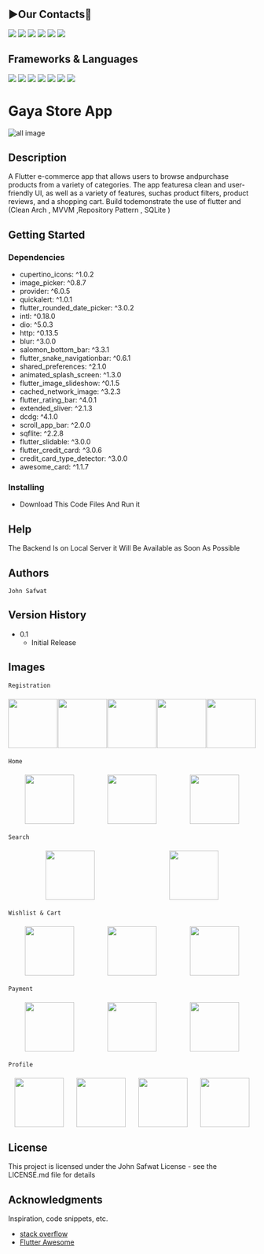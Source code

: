 ## **▶️Our Contacts📱**
<a href="mailto:johnsafwat362@gmail.com"><img src="https://img.shields.io/badge/Gmail-D14836?style=for-the-badge&logo=gmail&logoColor=white"/></a>
<a href="https://github.com/john-safwat"><img src="https://img.shields.io/badge/GitHub-100000?style=for-the-badge&logo=github&logoColor=white"/></a>
<a href="https://www.linkedin.com/in/john-safwat-b3645427a/" title="LinkedIn"><img src="https://img.shields.io/badge/LinkedIn-0077B5?style=for-the-badge&logo=linkedin&logoColor=white"/></a>
<a href="https://www.facebook.com/john.safwat.77/" title="LinkedIn"><img src="https://img.shields.io/badge/Facebook-1877F2?style=for-the-badge&logo=facebook&logoColor=white"/></a>
<a href="https://www.instagram.com/john_s_911/" title="LinkedIn"><img src="https://img.shields.io/badge/Instagram-E4405F?style=for-the-badge&logo=instagram&logoColor=white"/></a>
<a href="https://www.behance.net/johnsafwat" title="LinkedIn"><img src="https://img.shields.io/badge/-Behance-blue?style=for-the-badge&logo=behance&logoColor=white"/></a>

## Frameworks & Languages 
<img src = "https://img.shields.io/badge/Flutter-02569B?style=for-the-badge&logo=flutter&logoColor=white">
<img src = "https://img.shields.io/badge/Dart-0175C2?style=for-the-badge&logo=dart&logoColor=white">
<img src = "https://img.shields.io/badge/Laravel-FF2D20?style=for-the-badge&logo=laravel&logoColor=white">
<img src = "https://img.shields.io/badge/PHP-777BB4?style=for-the-badge&logo=php&logoColor=white">
<img src = "https://img.shields.io/badge/HTML5-E34F26?style=for-the-badge&logo=html5&logoColor=white">
<img src = "https://img.shields.io/badge/CSS3-1572B6?style=for-the-badge&logo=css3&logoColor=white">
<img src = "https://img.shields.io/badge/SQLite-07405E?style=for-the-badge&logo=sqlite&logoColor=white">

# Gaya Store App

![all image](https://firebasestorage.googleapis.com/v0/b/e-commerce-5d02e.appspot.com/o/gaya%20store.png?alt=media&token=5d80667d-1c9d-42c5-9911-3d10c715514c)
## Description

A Flutter e-commerce app that allows users to browse andpurchase products from a variety of categories. The app featuresa clean and user-friendly UI, as well as a variety of features, suchas product filters, product reviews, and a shopping cart. Build todemonstrate the use of flutter and
(Clean Arch , MVVM ,Repository Pattern , SQLite )

## Getting Started

### Dependencies

* cupertino_icons: ^1.0.2
* image_picker: ^0.8.7
* provider: ^6.0.5
* quickalert: ^1.0.1
* flutter_rounded_date_picker: ^3.0.2
* intl: ^0.18.0
* dio: ^5.0.3
* http: ^0.13.5
* blur: ^3.0.0
* salomon_bottom_bar: ^3.3.1
* flutter_snake_navigationbar: ^0.6.1
* shared_preferences: ^2.1.0
* animated_splash_screen: ^1.3.0
* flutter_image_slideshow: ^0.1.5
* cached_network_image: ^3.2.3
* flutter_rating_bar: ^4.0.1
* extended_sliver: ^2.1.3
* dcdg: ^4.1.0
* scroll_app_bar: ^2.0.0
* sqflite: ^2.2.8
* flutter_slidable: ^3.0.0
* flutter_credit_card: ^3.0.6
* credit_card_type_detector: ^3.0.0
* awesome_card: ^1.1.7

### Installing

* Download This Code Files And Run it 

## Help

The Backend Is on Local Server it Will Be Available as Soon As Possible

## Authors

````
John Safwat
````

## Version History

* 0.1
    * Initial Release

## Images 
````
Registration 
````
<div style= "display : flex ; justify-content: space-around ; margin : 20px 0px">
<img src = "https://firebasestorage.googleapis.com/v0/b/e-commerce-5d02e.appspot.com/o/Screenshot_20230515_211726.png?alt=media&token=aa87e206-59c6-406f-8be0-74ed6a7a5ceb" width = "100px">
<img src = "https://firebasestorage.googleapis.com/v0/b/e-commerce-5d02e.appspot.com/o/Screenshot_20230515_211758.png?alt=media&token=e9108c58-69a6-4285-9c5d-d56b32b6369b" width = "100px">
<img src = "https://firebasestorage.googleapis.com/v0/b/e-commerce-5d02e.appspot.com/o/Screenshot_20230515_211814.png?alt=media&token=59381e38-f89d-469a-a48c-d241902136db" width = "100px">
<img src = "https://firebasestorage.googleapis.com/v0/b/e-commerce-5d02e.appspot.com/o/Screenshot_20230515_211916.png?alt=media&token=8a2741e4-d430-4b02-910c-7002a4d1503d" width = "100px">
<img src = "https://firebasestorage.googleapis.com/v0/b/e-commerce-5d02e.appspot.com/o/Screenshot_20230515_211937.png?alt=media&token=2c3fdc98-151a-492f-9cd0-3f7dcc1f98bf" width = "100px">
</div>

````
Home 
````
<div style= "display : flex ; justify-content: space-around ; margin : 20px 0px">
<img src = "https://firebasestorage.googleapis.com/v0/b/e-commerce-5d02e.appspot.com/o/Screenshot_20230515_211955.png?alt=media&token=7ff0fa4b-962e-4c3c-838b-03e4fa350dae" width = "100px">
<img src = "https://firebasestorage.googleapis.com/v0/b/e-commerce-5d02e.appspot.com/o/Screenshot_20230515_212010.png?alt=media&token=1e76e9ec-8f57-496b-99b5-7dff9f6230b2" width = "100px">
<img src = "https://firebasestorage.googleapis.com/v0/b/e-commerce-5d02e.appspot.com/o/Screenshot_20230515_212102.png?alt=media&token=35e7742a-3dcb-4caa-9429-a03522ad6437" width = "100px">
</div>

````
Search
````
<div style= "display : flex ; justify-content: space-around ; margin : 20px 0px">
<img src = "https://firebasestorage.googleapis.com/v0/b/e-commerce-5d02e.appspot.com/o/Screenshot_20230515_212144.png?alt=media&token=15bfa2c0-6984-423d-a344-add27259c6be" width = "100px">
<img src = "https://firebasestorage.googleapis.com/v0/b/e-commerce-5d02e.appspot.com/o/Screenshot_20230515_212202.png?alt=media&token=d911190a-6e7b-4603-8506-79fc1fd23c79" width = "100px">
</div>

````
Wishlist & Cart
````
<div style= "display : flex ; justify-content: space-around ; margin : 20px 0px">
<img src = "https://firebasestorage.googleapis.com/v0/b/e-commerce-5d02e.appspot.com/o/Screenshot_20230515_212216.png?alt=media&token=b8c48296-3444-48cc-88cc-4ef5d8c2d3a5" width = "100px">
<img src = "https://firebasestorage.googleapis.com/v0/b/e-commerce-5d02e.appspot.com/o/Screenshot_20230515_212224.png?alt=media&token=6f8fa721-d2bb-4a25-8354-d24a2e6123e0" width = "100px">
<img src = "https://firebasestorage.googleapis.com/v0/b/e-commerce-5d02e.appspot.com/o/Screenshot_20230515_212539.png?alt=media&token=65b54af0-b58b-47af-bc86-bce1581a9c40" width = "100px">
</div>

````
Payment
````
<div style= "display : flex ; justify-content: space-around ; margin : 20px 0px">
<img src = "https://firebasestorage.googleapis.com/v0/b/e-commerce-5d02e.appspot.com/o/Screenshot_20230515_212638.png?alt=media&token=872ceb91-99aa-4a6b-a32f-1db7c200077c" width = "100px">
<img src = "https://firebasestorage.googleapis.com/v0/b/e-commerce-5d02e.appspot.com/o/Screenshot_20230515_212722.png?alt=media&token=d8639a66-933d-45b2-841d-bfa0a943fde2" width = "100px">
<img src = "https://firebasestorage.googleapis.com/v0/b/e-commerce-5d02e.appspot.com/o/Screenshot_20230515_212728.png?alt=media&token=6f880390-06c3-46f2-9cb7-43409c4d85c5" width = "100px">
</div>

````
Profile
````
<div style= "display : flex ; justify-content: space-around ; margin : 20px 0px">
<img src = "https://firebasestorage.googleapis.com/v0/b/e-commerce-5d02e.appspot.com/o/Screenshot_20230515_212753.png?alt=media&token=b3c01664-c896-47b2-883b-a20cda789dd3" width = "100px">
<img src = "https://firebasestorage.googleapis.com/v0/b/e-commerce-5d02e.appspot.com/o/Screenshot_20230515_212759.png?alt=media&token=a9cebc7c-cb02-4924-9393-5a6e2dfe9b4b" width = "100px">
<img src = "https://firebasestorage.googleapis.com/v0/b/e-commerce-5d02e.appspot.com/o/Screenshot_20230515_212806.png?alt=media&token=d2bef878-006e-4ba6-b780-347b23e95ffa" width = "100px">
<img src = "https://firebasestorage.googleapis.com/v0/b/e-commerce-5d02e.appspot.com/o/Screenshot_20230515_212821.png?alt=media&token=4cf4d1d3-5356-4926-b5e7-3838dc708539" width = "100px">
</div>




## License

This project is licensed under the John Safwat License - see the LICENSE.md file for details

## Acknowledgments

Inspiration, code snippets, etc.
* [stack overflow](https://stackoverflow.com/)
* [Flutter Awesome](https://flutterawesome.com/)
